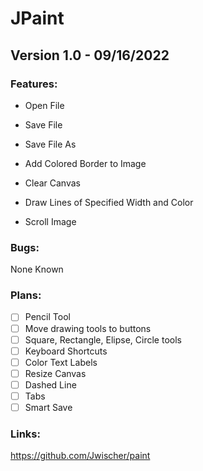 # JPaint

## Version 1.0 - 09/16/2022

### Features:

-  Open File
  
-  Save File
  
-  Save File As
  
-  Add Colored Border to Image

-  Clear Canvas

-  Draw Lines of Specified Width and Color

-  Scroll Image

### Bugs:

None Known
  
  
### Plans:
- [ ] Pencil Tool
- [ ] Move drawing tools to buttons
- [ ] Square, Rectangle, Elipse, Circle tools
- [ ] Keyboard Shortcuts
- [ ] Color Text Labels
- [ ] Resize Canvas
- [ ] Dashed Line
- [ ] Tabs
- [ ] Smart Save

### Links:

https://github.com/Jwischer/paint
